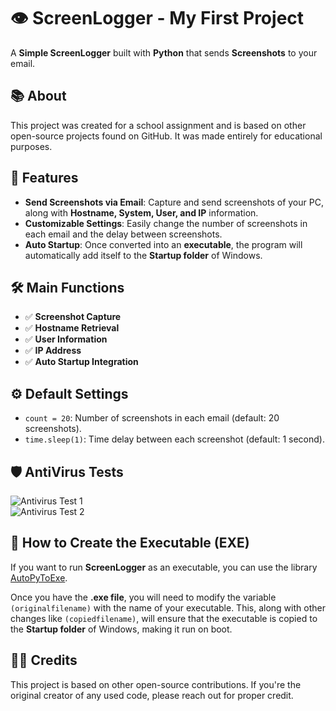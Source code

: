 # 👁️ **ScreenLogger** - My First Project

A **Simple ScreenLogger** built with **Python** that sends **Screenshots** to your email.

## 📚 About

This project was created for a school assignment and is based on other open-source projects found on GitHub. It was made entirely for educational purposes.

## 🔧 Features

- **Send Screenshots via Email**: Capture and send screenshots of your PC, along with **Hostname, System, User, and IP** information.
- **Customizable Settings**: Easily change the number of screenshots in each email and the delay between screenshots.
- **Auto Startup**: Once converted into an **executable**, the program will automatically add itself to the **Startup folder** of Windows.
  
## 🛠️ **Main Functions**

- ✅ **Screenshot Capture**
- ✅ **Hostname Retrieval**
- ✅ **User Information**
- ✅ **IP Address**
- ✅ **Auto Startup Integration**

## ⚙️ **Default Settings**

- `count = 20`: Number of screenshots in each email (default: 20 screenshots).
- `time.sleep(1)`: Time delay between each screenshot (default: 1 second).

## 🛡️ **AntiVirus Tests**

![Antivirus Test 1](https://github.com/user-attachments/assets/9bddf949-9f72-4810-b819-be4c866aee9e)  
![Antivirus Test 2](https://github.com/user-attachments/assets/e5bb72a7-e698-4806-9774-933af345e2e6)

## 💾 **How to Create the Executable (EXE)**

If you want to run **ScreenLogger** as an executable, you can use the library [AutoPyToExe](https://pypi.org/project/auto-py-to-exe/).

Once you have the **.exe file**, you will need to modify the variable `(originalfilename)` with the name of your executable. This, along with other changes like `(copiedfilename)`, will ensure that the executable is copied to the **Startup folder** of Windows, making it run on boot.

## 👨‍💻 **Credits**

This project is based on other open-source contributions. If you're the original creator of any used code, please reach out for proper credit.
